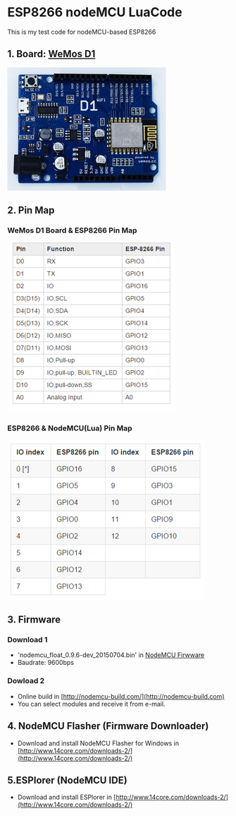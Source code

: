 # ESP8266 nodeMCU LuaCode
This is my test code for nodeMCU-based ESP8266

## 1. Board: [WeMos D1](http://www.wemos.cc/wiki/doku.php?id=en:d1)

![WeMoS D1 Image](/00_ReadMe/WeMoS_D1_Board.png)


## 2. Pin Map
### WeMos D1 Board & ESP8266 Pin Map

![WeMoS D1 Pin Map](./00_ReadMe/WeMoS_D1_Pin_Map.png)

### ESP8266 & NodeMCU(Lua) Pin Map

![ESP8266 & Lua Pin Map](./00_ReadMe/ESP8266_Lua_Pin_Map.png)

## 3. Firmware
### Download 1
- 'nodemcu\_float\_0.9.6-dev\_20150704.bin' in
[NodeMCU Firwware](https://github.com/nodemcu/nodemcu-firmware/releases)
- Baudrate: 9600bps

### Dowload 2
- Online build in [http://nodemcu-build.com/](http://nodemcu-build.com)
- You can select modules and receive it from e-mail.


## 4. NodeMCU Flasher (Firmware Downloader)
- Download and install NodeMCU Flasher for Windows in [http://www.14core.com/downloads-2/](http://www.14core.com/downloads-2/)


## 5.ESPlorer (NodeMCU IDE)
- Download and install ESPlorer in [http://www.14core.com/downloads-2/](http://www.14core.com/downloads-2/)










